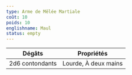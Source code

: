 ```yaml
---
type: Arme de Mêlée Martiale
coût: 10
poids: 10
englishname: Maul
status: empty
---
```


| Dégâts          | Propriétés           |
| --------------- | -------------------- |
| 2d6 contondants | Lourde, À deux mains |